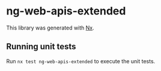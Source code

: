 # ng-web-apis-extended

This library was generated with [Nx](https://nx.dev).

## Running unit tests

Run `nx test ng-web-apis-extended` to execute the unit tests.
